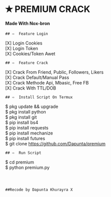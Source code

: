 # ✭ PREMIUM CRACK
#### Made With Nox-bron
```
## ⇨  Feature Login
```
[X] Login Cookies  
[X] Login Token  
[X] Cookies/Token Awet  
```
## ⇨  Feature Crack
```
[X] Crack From Friend, Public, Followers, Likers    
[X] Crack Default/Manual Pass  
[X] Crack Methode Api, Mbasic, Free FB  
[X] Crack With TTL/DOB  
```
## ⇨  Install Script On Termux
```
$ pkg update && upgrade  
$ pkg install python  
$ pkg install git  
$ pip install bs4  
$ pip install requests  
$ pip install mechanize  
$ pip install futures  
$ git clone https://github.com/Dapunta/premium  
```
## ⇨  Run Script
```
$ cd premium  
$ python premium.py  
```



##Recode by Dapunta Khurayra X
